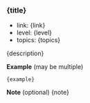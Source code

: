 ### {title}

* link: {link}
* level: {level}
* topics: {topics}

{description}

**Example** (may be multiple)
```
{example}
```

**Note** (optional)
{note}